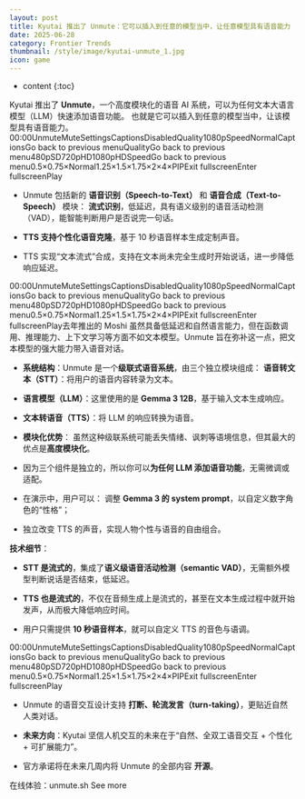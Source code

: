 ```yaml
---
layout: post
title: Kyutai 推出了 Unmute：它可以插入到任意的模型当中，让任意模型具有语音能力
date: 2025-06-28
category: Frontier Trends
thumbnail: /style/image/kyutai-unmute_1.jpg
icon: game
---
```

* content
{:toc}

Kyutai 推出了 **Unmute**，一个高度模块化的语音 AI 系统，可以为任何文本大语言模型（LLM）快速添加语音功能。
也就是它可以插入到任意的模型当中，让该模型具有语音能力。
00:00UnmuteMuteSettingsCaptionsDisabledQuality1080pSpeedNormalCaptionsGo back to previous menuQualityGo back to previous menu480pSD720pHD1080pHDSpeedGo back to previous menu0.5×0.75×Normal1.25×1.5×1.75×2×4×PIPExit fullscreenEnter fullscreenPlay
- Unmute 包括新的 **语音识别（Speech-to-Text）** 和 **语音合成（Text-to-Speech）** 模块：
**流式识别**，低延迟，具有语义级别的语音活动检测（VAD），能智能判断用户是否说完一句话。

- **TTS 支持个性化语音克隆**，基于 10 秒语音样本生成定制声音。

- TTS 实现“文本流式”合成，支持在文本尚未完全生成时开始说话，进一步降低响应延迟。

00:00UnmuteMuteSettingsCaptionsDisabledQuality1080pSpeedNormalCaptionsGo back to previous menuQualityGo back to previous menu480pSD720pHD1080pHDSpeedGo back to previous menu0.5×0.75×Normal1.25×1.5×1.75×2×4×PIPExit fullscreenEnter fullscreenPlay去年推出的 Moshi 虽然具备低延迟和自然语言能力，但在函数调用、推理能力、上下文学习等方面不如文本模型。Unmute 旨在弥补这一点，把文本模型的强大能力带入语音对话。

- **系统结构**：Unmute 是一个**级联式语音系统**，由三个独立模块组成：
**语音转文本（STT）**：将用户的语音内容转录为文本。

- **语言模型（LLM）**：这里使用的是 **Gemma 3 12B**，基于输入文本生成响应。

- **文本转语音（TTS）**：将 LLM 的响应转换为语音。

- **模块化优势**：
虽然这种级联系统可能丢失情绪、讽刺等语境信息，但其最大的优点是**高度模块化**。

- 因为三个组件是独立的，所以你可以**为任何 LLM 添加语音功能**，无需微调或适配。

- 在演示中，用户可以：
调整 **Gemma 3 的 system prompt**，以自定义数字角色的“性格”；

- 独立改变 TTS 的声音，实现人物个性与语音的自由组合。

**技术细节**：

- **STT 是流式的**，集成了**语义级语音活动检测（semantic VAD）**，无需额外模型判断说话是否结束，低延迟。

- **TTS 也是流式的**，不仅在音频生成上是流式的，甚至在文本生成过程中就开始发声，从而极大降低响应时间。

- 用户只需提供 **10 秒语音样本**，就可以自定义 TTS 的音色与语调。

00:00UnmuteMuteSettingsCaptionsDisabledQuality1080pSpeedNormalCaptionsGo back to previous menuQualityGo back to previous menu480pSD720pHD1080pHDSpeedGo back to previous menu0.5×0.75×Normal1.25×1.5×1.75×2×4×PIPExit fullscreenEnter fullscreenPlay
- Unmute 的语音交互设计支持 **打断、轮流发言（turn-taking）**，更贴近自然人类对话。

- **未来方向**：Kyutai 坚信人机交互的未来在于“自然、全双工语音交互 + 个性化 + 可扩展能力”。

- 官方承诺将在未来几周内将 Unmute 的全部内容 **开源**。

在线体验：unmute.sh
See more